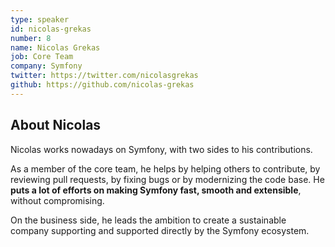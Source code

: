 ```yaml
---
type: speaker
id: nicolas-grekas
number: 8
name: Nicolas Grekas
job: Core Team
company: Symfony
twitter: https://twitter.com/nicolasgrekas
github: https://github.com/nicolas-grekas
---
```


## About Nicolas

Nicolas works nowadays on Symfony, with two sides to his contributions.

As a member of the core team, he helps by helping others to contribute, by reviewing pull requests, by fixing bugs or by modernizing the code base. He **puts a lot of efforts on making Symfony fast, smooth and extensible**, without compromising.

On the business side, he leads the ambition to create a sustainable company supporting and supported directly by the Symfony ecosystem.
